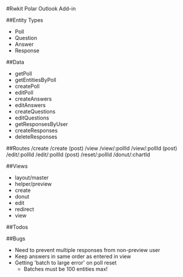 #Rwkit Polar Outlook Add-in

##Entity Types
- Poll
- Question
- Answer
- Response

##Data
- getPoll
- getEntitiesByPoll
- createPoll
- editPoll
- createAnswers
- editAnswers
- createQuestions
- editQuestions
- getResponsesByUser
- createResponses
- deleteResponses

##Routes
/create
/create (post)
/view
/view/:pollId
/view/:pollId (post)
/edit/:pollId
/edit/:pollId (post)
/reset/:pollId
/donut/:chartId

##Views
- layout/master
- helper/preview
- create
- donut
- edit
- redirect
- view

##Todos

##Bugs
- Need to prevent multiple responses from non-preview user
- Keep answers in same order as entered in view
- Getting 'batch to large error' on poll reset
    - Batches must be 100 entities max!
